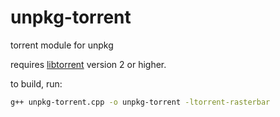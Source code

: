 # unpkg-torrent
torrent module for unpkg

requires [libtorrent](https://github.com/arvidn/libtorrent) version 2 or higher.

to build, run:
```bash
g++ unpkg-torrent.cpp -o unpkg-torrent -ltorrent-rasterbar
```

